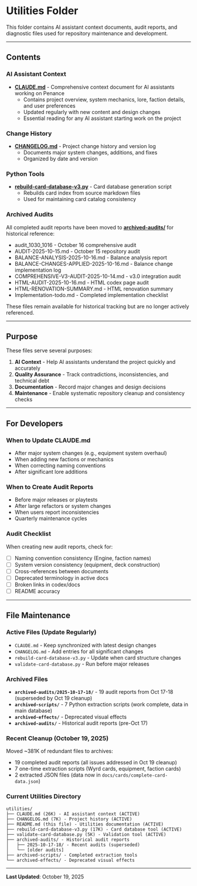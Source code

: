 # Utilities Folder

This folder contains AI assistant context documents, audit reports, and diagnostic files used for repository maintenance and development.

---

## Contents

### AI Assistant Context
- **[CLAUDE.md](CLAUDE.md)** - Comprehensive context document for AI assistants working on Penance
  - Contains project overview, system mechanics, lore, faction details, and user preferences
  - Updated regularly with new content and design changes
  - Essential reading for any AI assistant starting work on the project

### Change History
- **[CHANGELOG.md](CHANGELOG.md)** - Project change history and version log
  - Documents major system changes, additions, and fixes
  - Organized by date and version

### Python Tools
- **[rebuild-card-database-v3.py](rebuild-card-database-v3.py)** - Card database generation script
  - Rebuilds card index from source markdown files
  - Used for maintaining card catalog consistency

### Archived Audits
All completed audit reports have been moved to **[archived-audits/](archived-audits/)** for historical reference:
- audit_1030_1016 - October 16 comprehensive audit
- AUDIT-2025-10-15.md - October 15 repository audit
- BALANCE-ANALYSIS-2025-10-16.md - Balance analysis report
- BALANCE-CHANGES-APPLIED-2025-10-16.md - Balance change implementation log
- COMPREHENSIVE-V3-AUDIT-2025-10-14.md - v3.0 integration audit
- HTML-AUDIT-2025-10-16.md - HTML codex page audit
- HTML-RENOVATION-SUMMARY.md - HTML renovation summary
- Implementation-todo.md - Completed implementation checklist

These files remain available for historical tracking but are no longer actively referenced.

---

## Purpose

These files serve several purposes:

1. **AI Context** - Help AI assistants understand the project quickly and accurately
2. **Quality Assurance** - Track contradictions, inconsistencies, and technical debt
3. **Documentation** - Record major changes and design decisions
4. **Maintenance** - Enable systematic repository cleanup and consistency checks

---

## For Developers

### When to Update CLAUDE.md
- After major system changes (e.g., equipment system overhaul)
- When adding new factions or mechanics
- When correcting naming conventions
- After significant lore additions

### When to Create Audit Reports
- Before major releases or playtests
- After large refactors or system changes
- When users report inconsistencies
- Quarterly maintenance cycles

### Audit Checklist
When creating new audit reports, check for:
- [ ] Naming convention consistency (Engine, faction names)
- [ ] System version consistency (equipment, deck construction)
- [ ] Cross-references between documents
- [ ] Deprecated terminology in active docs
- [ ] Broken links in codex/docs
- [ ] README accuracy

---

## File Maintenance

### Active Files (Update Regularly)
- `CLAUDE.md` - Keep synchronized with latest design changes
- `CHANGELOG.md` - Add entries for all significant changes
- `rebuild-card-database-v3.py` - Update when card structure changes
- `validate-card-database.py` - Run before major releases

### Archived Files
- **`archived-audits/2025-10-17-18/`** - 19 audit reports from Oct 17-18 (superseded by Oct 19 cleanup)
- **`archived-scripts/`** - 7 Python extraction scripts (work complete, data in main database)
- **`archived-effects/`** - Deprecated visual effects
- **`archived-audits/`** - Historical audit reports (pre-Oct 17)

### Recent Cleanup (October 19, 2025)
Moved ~381K of redundant files to archives:
- 19 completed audit reports (all issues addressed in Oct 19 cleanup)
- 7 one-time extraction scripts (Wyrd cards, equipment, faction cards)
- 2 extracted JSON files (data now in `docs/cards/complete-card-data.json`)

### Current Utilities Directory
```
utilities/
├── CLAUDE.md (26K) - AI assistant context (ACTIVE)
├── CHANGELOG.md (7K) - Project history (ACTIVE)
├── README.md (this file) - Utilities documentation (ACTIVE)
├── rebuild-card-database-v3.py (17K) - Card database tool (ACTIVE)
├── validate-card-database.py (5K) - Validation tool (ACTIVE)
├── archived-audits/ - Historical audit reports
│   ├── 2025-10-17-18/ - Recent audits (superseded)
│   └── [older audits]
├── archived-scripts/ - Completed extraction tools
└── archived-effects/ - Deprecated visual effects
```

---

**Last Updated**: October 19, 2025
